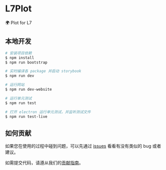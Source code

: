 # L7Plot

🌍 Plot for L7

## 本地开发

```bash
# 安装项目依赖
$ npm install
$ npm run bootstrap

# 实时编译各 package 并启动 storybook
$ npm run dev

# 运行网站
$ npm run dev-website

# 运行单元测试
$ npm run test

# 打开 electron 运行单元测试，并监听测试文件
$ npm run test-live
```

## 如何贡献

如果您在使用的过程中碰到问题，可以先通过 [issues](https://github.com/antvis/l7plot/issues) 看看有没有类似的 bug 或者建议。

如需提交代码，请遵从我们的[贡献指南](https://github.com/antvis/l7plot/blob/master/CONTRIBUTING.md)。
